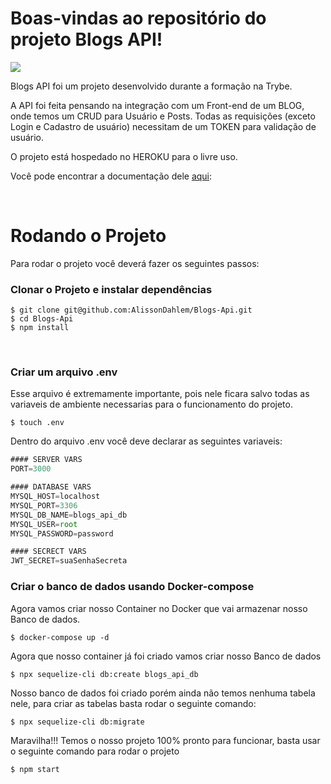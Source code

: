 # Boas-vindas ao repositório do projeto Blogs API!

<img src="https://i.ibb.co/RPMgjk0/Blogs-api.png" href="https://documenter.getpostman.com/view/22231157/UzXKXeb1#f6e184aa-4c28-4953-a470-dcc4fee7aae8">

Blogs API foi um projeto desenvolvido durante a formação na Trybe.

A API foi feita pensando na integração com um Front-end de um BLOG, onde temos um CRUD para Usuário e Posts.
Todas as requisições (exceto Login e Cadastro de usuário) necessitam de um TOKEN para validação de usuário.

O projeto está hospedado no HEROKU para o livre uso.

Você pode encontrar a documentação dele <a href="https://documenter.getpostman.com/view/22231157/UzXKXeb1#f6e184aa-4c28-4953-a470-dcc4fee7aae8">aqui</a>:

<br />


# Rodando o Projeto


Para rodar o projeto você deverá fazer os seguintes passos:
<br />

### Clonar o Projeto e instalar dependências

 ```console
$ git clone git@github.com:AlissonDahlem/Blogs-Api.git
$ cd Blogs-Api
$ npm install
```
<br/>

### Criar um arquivo .env

Esse arquivo é extremamente importante, pois nele ficara salvo todas as variaveis de ambiente necessarias para o funcionamento do projeto.

```console
$ touch .env
```

Dentro do arquivo .env você deve declarar as seguintes variaveis:
```javascript
#### SERVER VARS
PORT=3000

#### DATABASE VARS
MYSQL_HOST=localhost
MYSQL_PORT=3306
MYSQL_DB_NAME=blogs_api_db
MYSQL_USER=root
MYSQL_PASSWORD=password

#### SECRECT VARS
JWT_SECRET=suaSenhaSecreta
```

### Criar o banco de dados usando Docker-compose

Agora vamos criar nosso Container no Docker que vai armazenar nosso Banco de dados.

```console
$ docker-compose up -d
```
Agora que nosso container já foi criado vamos criar nosso Banco de dados

```console
$ npx sequelize-cli db:create blogs_api_db
```

Nosso banco de dados foi criado porém ainda não temos nenhuma tabela nele, para criar as tabelas basta rodar o seguinte comando:

```console
$ npx sequelize-cli db:migrate
```

Maravilha!!! Temos o nosso projeto 100% pronto para funcionar, basta usar o seguinte comando para rodar o projeto

```console
$ npm start
```



